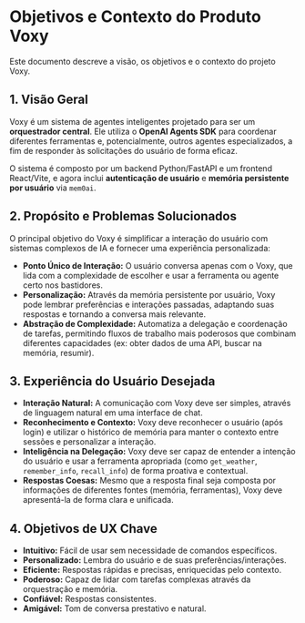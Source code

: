 # Objetivos e Contexto do Produto Voxy

Este documento descreve a visão, os objetivos e o contexto do projeto Voxy.

## 1. Visão Geral

Voxy é um sistema de agentes inteligentes projetado para ser um **orquestrador central**. Ele utiliza o **OpenAI Agents SDK** para coordenar diferentes ferramentas e, potencialmente, outros agentes especializados, a fim de responder às solicitações do usuário de forma eficaz.

O sistema é composto por um backend Python/FastAPI e um frontend React/Vite, e agora inclui **autenticação de usuário** e **memória persistente por usuário** via `mem0ai`.

## 2. Propósito e Problemas Solucionados

O principal objetivo do Voxy é simplificar a interação do usuário com sistemas complexos de IA e fornecer uma experiência personalizada:

*   **Ponto Único de Interação:** O usuário conversa apenas com o Voxy, que lida com a complexidade de escolher e usar a ferramenta ou agente certo nos bastidores.
*   **Personalização:** Através da memória persistente por usuário, Voxy pode lembrar preferências e interações passadas, adaptando suas respostas e tornando a conversa mais relevante.
*   **Abstração de Complexidade:** Automatiza a delegação e coordenação de tarefas, permitindo fluxos de trabalho mais poderosos que combinam diferentes capacidades (ex: obter dados de uma API, buscar na memória, resumir).

## 3. Experiência do Usuário Desejada

*   **Interação Natural:** A comunicação com Voxy deve ser simples, através de linguagem natural em uma interface de chat.
*   **Reconhecimento e Contexto:** Voxy deve reconhecer o usuário (após login) e utilizar o histórico de memória para manter o contexto entre sessões e personalizar a interação.
*   **Inteligência na Delegação:** Voxy deve ser capaz de entender a intenção do usuário e usar a ferramenta apropriada (como `get_weather`, `remember_info`, `recall_info`) de forma proativa e contextual.
*   **Respostas Coesas:** Mesmo que a resposta final seja composta por informações de diferentes fontes (memória, ferramentas), Voxy deve apresentá-la de forma clara e unificada.

## 4. Objetivos de UX Chave

*   **Intuitivo:** Fácil de usar sem necessidade de comandos específicos.
*   **Personalizado:** Lembra do usuário e de suas preferências/interações.
*   **Eficiente:** Respostas rápidas e precisas, enriquecidas pelo contexto.
*   **Poderoso:** Capaz de lidar com tarefas complexas através da orquestração e memória.
*   **Confiável:** Respostas consistentes.
*   **Amigável:** Tom de conversa prestativo e natural. 